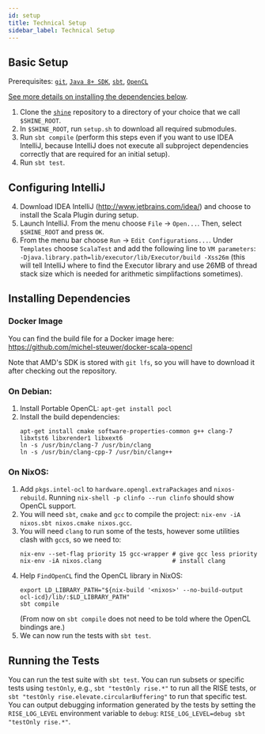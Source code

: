 ```yaml
---
id: setup
title: Technical Setup
sidebar_label: Technical Setup
---
```


## Basic Setup
Prerequisites: [`git`](https://git-scm.com/), [`Java 8+ SDK`](https://openjdk.java.net/install/), [`sbt`](https://www.scala-sbt.org/), [`OpenCL`](https://www.khronos.org/opencl/)

[See more details on installing the dependencies below](#installing-dependencies).

1. Clone the [`shine`](https://github.com/rise-lang/shine) repository to a directory of your choice that we call `$SHINE_ROOT`.
2. In `$SHINE_ROOT`, run `setup.sh` to download all required submodules.
3. Run `sbt compile` (perform this steps even if you want to use IDEA IntelliJ, because IntelliJ does not execute all subproject dependencies correctly that are required for an initial setup).
4. Run `sbt test`.

## Configuring IntelliJ
4. Download IDEA IntelliJ (http://www.jetbrains.com/idea/) and choose to install the Scala Plugin during setup.
5. Launch IntelliJ. From the menu choose `File` -> `Open...`. Then, select `$SHINE_ROOT` and press `OK`.
6. From the menu bar choose `Run` -> `Edit Configurations...`. Under `Templates` choose `ScalaTest` and add the following line to `VM parameters`: `-Djava.library.path=lib/executor/lib/Executor/build -Xss26m` (this will tell IntelliJ where to find the Executor library and use 26MB of thread stack size which is needed for arithmetic simplifactions sometimes).


## Installing Dependencies

### Docker Image
You can find the build file for a Docker image here:
https://github.com/michel-steuwer/docker-scala-opencl

Note that AMD's SDK is stored with `git lfs`, so you will have to download it after checking out the repository.

### On Debian:
1. Install Portable OpenCL: `apt-get install pocl`
2. Install the build dependencies:
   ```
   apt-get install cmake software-properties-common g++ clang-7 libxtst6 libxrender1 libxext6
   ln -s /usr/bin/clang-7 /usr/bin/clang
   ln -s /usr/bin/clang-cpp-7 /usr/bin/clang++
   ```

### On NixOS:
1. Add `pkgs.intel-ocl` to `hardware.opengl.extraPackages` and `nixos-rebuild`.
   Running `nix-shell -p clinfo --run clinfo` should show OpenCL support.
2. You will need `sbt`, `cmake` and `gcc` to compile the project: `nix-env -iA nixos.sbt nixos.cmake nixos.gcc`.
3. You will need `clang` to run some of the tests, however some utilities clash with `gcc`s, so we need to:
   ```
   nix-env --set-flag priority 15 gcc-wrapper # give gcc less priority
   nix-env -iA nixos.clang                    # install clang
   ```
4. Help `FindOpenCL` find the OpenCL library in NixOS:
   ```
   export LD_LIBRARY_PATH="${nix-build '<nixos>' --no-build-output ocl-icd}/lib/:$LD_LIBRARY_PATH"
   sbt compile
   ```
   (From now on `sbt compile` does not need to be told where the OpenCL bindings are.)
5. We can now run the tests with `sbt test`.

## Running the Tests

You can run the test suite with `sbt test`.
You can run subsets or specific tests using `testOnly`, e.g., `sbt "testOnly rise.*"` to run all the RISE tests, or `sbt "testOnly rise.elevate.circularBuffering"` to run that specific test.
You can output debugging information generated by the tests by setting the `RISE_LOG_LEVEL` environment variable to `debug`: `RISE_LOG_LEVEL=debug sbt "testOnly rise.*"`.